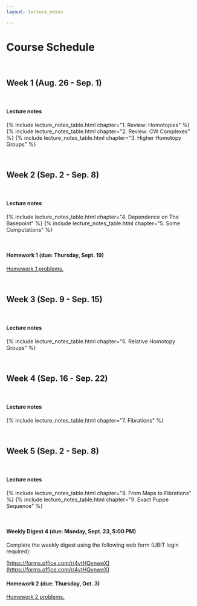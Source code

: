 ```yaml
---
layout: lecture_notes

---
```


# Course Schedule

<br/>

## Week 1 (Aug. 26 - Sep. 1)

<br/>

#### **Lecture notes**

{% include lecture_notes_table.html chapter="1. Review: Homotopies" %}
{% include lecture_notes_table.html chapter="2. Review: CW Complexes" %}
{% include lecture_notes_table.html chapter="3. Higher Homotopy Groups" %}


<br/>

## Week 2 (Sep. 2 - Sep. 8)

<br/>

#### **Lecture notes**


{% include lecture_notes_table.html chapter="4. Dependence on The Basepoint" %}
{% include lecture_notes_table.html chapter="5. Some Computations" %}

<br/>


#### **Homework 1 (due: Thursday, Sept. 19)**

<a href="/assets/homework/hw_1.pdf" markdown="0">Homework 1 problems.</a>


<br/>

## Week 3 (Sep. 9 - Sep. 15)

<br/>

#### **Lecture notes**

{% include lecture_notes_table.html chapter="6. Relative Homotopy Groups" %}




<br/>

## Week 4 (Sep. 16 - Sep. 22)

<br/>

#### **Lecture notes**

{% include lecture_notes_table.html chapter="7. Fibrations" %}

<br/>



## Week 5 (Sep. 2 - Sep. 8)

<br/>

#### **Lecture notes**

{% include lecture_notes_table.html chapter="8. From Maps to Fibrations" %}
{% include lecture_notes_table.html chapter="9. Exact Puppe Sequence" %}

<br/>

#### **Weekly Digest 4 (due: Monday, Sept. 23, 5:00 PM)**

Complete the weekly digest using the following web form (UBIT login required):

[https://forms.office.com/r/4vtHQynweX](https://forms.office.com/r/4vtHQynweX)


#### **Homework 2 (due: Thursday, Oct. 3)**

<a href="/assets/homework/hw_2.pdf" markdown="0">Homework 2 problems.</a>


<br/>



<br/>
<br/>
<br/>
<br/>
<br/>
<br/>